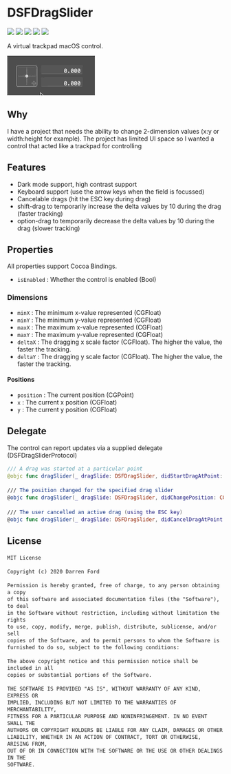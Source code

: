 # DSFDragSlider

![](https://img.shields.io/github/v/tag/dagronf/DSFDragSlider) ![](https://img.shields.io/badge/macOS-10.11+-red) ![](https://img.shields.io/badge/Swift-5.0-orange.svg)
![](https://img.shields.io/badge/License-MIT-lightgrey) [![](https://img.shields.io/badge/spm-compatible-brightgreen.svg?style=flat)](https://swift.org/package-manager)

A virtual trackpad macOS control.

![](https://github.com/dagronf/dagronf.github.io/raw/master/art/projects/DSFDragSlider/dsfdragslider.gif)

## Why

I have a project that needs the ability to change 2-dimension values (x:y or width:height for example).  The project has limited UI space so I wanted a control that acted like a trackpad for controlling 

## Features

* Dark mode support, high contrast support
* Keyboard support (use the arrow keys when the field is focussed)
* Cancelable drags (hit the ESC key during drag)
* shift-drag to temporarily increase the delta values by 10 during the drag (faster tracking)
* option-drag to temporarily decrease the delta values by 10 during the drag (slower tracking)


## Properties

All properties support Cocoa Bindings.

* `isEnabled` : Whether the control is enabled (Bool)

### Dimensions

* `minX` : The minimum x-value represented (CGFloat)
* `minY` : The minimum y-value represented (CGFloat)
* `maxX` : The maximum x-value represented (CGFloat)
* `maxY` : The maximum y-value represented (CGFloat)
* `deltaX` : The dragging x scale factor (CGFloat). The higher the value, the faster the tracking.
* `deltaY` : The dragging y scale factor (CGFloat). The higher the value, the faster the tracking.

#### Positions

* `position` : The current position (CGPoint)
* `x` : The current x position (CGFloat)
* `y` : The current y position (CGFloat)

## Delegate

The control can report updates via a supplied delegate (DSFDragSliderProtocol)

```swift
/// A drag was started at a particular point
@objc func dragSlider(_ dragSlide: DSFDragSlider, didStartDragAtPoint: CGPoint)

/// The position changed for the specified drag slider
@objc func dragSlider(_ dragSlide: DSFDragSlider, didChangePosition: CGPoint)

/// The user cancelled an active drag (using the ESC key)
@objc func dragSlider(_ dragSlide: DSFDragSlider, didCancelDragAtPoint: CGPoint)
```
## License

```
MIT License

Copyright (c) 2020 Darren Ford

Permission is hereby granted, free of charge, to any person obtaining a copy
of this software and associated documentation files (the "Software"), to deal
in the Software without restriction, including without limitation the rights
to use, copy, modify, merge, publish, distribute, sublicense, and/or sell
copies of the Software, and to permit persons to whom the Software is
furnished to do so, subject to the following conditions:

The above copyright notice and this permission notice shall be included in all
copies or substantial portions of the Software.

THE SOFTWARE IS PROVIDED "AS IS", WITHOUT WARRANTY OF ANY KIND, EXPRESS OR
IMPLIED, INCLUDING BUT NOT LIMITED TO THE WARRANTIES OF MERCHANTABILITY,
FITNESS FOR A PARTICULAR PURPOSE AND NONINFRINGEMENT. IN NO EVENT SHALL THE
AUTHORS OR COPYRIGHT HOLDERS BE LIABLE FOR ANY CLAIM, DAMAGES OR OTHER
LIABILITY, WHETHER IN AN ACTION OF CONTRACT, TORT OR OTHERWISE, ARISING FROM,
OUT OF OR IN CONNECTION WITH THE SOFTWARE OR THE USE OR OTHER DEALINGS IN THE
SOFTWARE.
```

